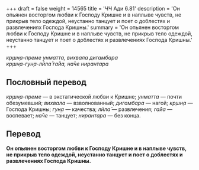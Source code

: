 +++
draft = false
weight = 14565
title = 'ЧЧ Ади 6.81'
description = 'Он опьянен восторгом любви к Господу Кришне и в наплыве чувств, не прикрыв тело одеждой, неустанно танцует и поет о доблестях и развлечениях Господа Кришны.'
summary = 'Он опьянен восторгом любви к Господу Кришне и в наплыве чувств, не прикрыв тело одеждой, неустанно танцует и поет о доблестях и развлечениях Господа Кришны.'
+++

_кр̣шн̣а-преме унматта, вихвала дигамбара  
кр̣шн̣а-гун̣а-лӣла̄ га̄йа, на̄че нирантара_

## Пословный перевод

_кр̣шн̣а_\-_преме_ — в экстатической любви к Кришне; _унматта_ — почти обезумевший; _вихвала_ — взволнованный; _дигамбара_ — нагой; _кр̣шн̣а_ — Господа Кришны; _гун̣а_ — качества; _лӣла̄_ — развлечения; _га̄йа_ — воспевает; _на̄че_ — танцует; _нирантара_ — без конца.

## Перевод

**Он опьянен восторгом любви к Господу Кришне и в наплыве чувств, не прикрыв тело одеждой, неустанно танцует и поет о доблестях и развлечениях Господа Кришны.**
